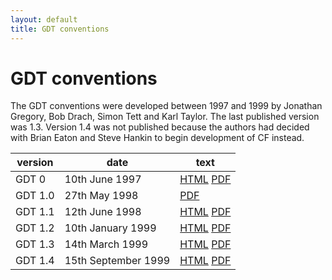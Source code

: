 ```yaml
---
layout: default
title: GDT conventions
---
```


# GDT conventions

The GDT conventions were developed between 1997 and 1999 by Jonathan Gregory, Bob Drach, Simon Tett and Karl Taylor.
The last published version was 1.3.
Version 1.4 was not published because the authors had decided with Brian Eaton and Steve Hankin to begin development of CF instead.

| version | date | text |
|---------|------|------|
| GDT 0 | 10th June 1997 | [HTML](0.html) [PDF](0.pdf) |
| GDT 1.0 | 27th May 1998 | [PDF](1.0.pdf) |
| GDT 1.1 | 12th June 1998 | [HTML](1.1.html) [PDF](1.1.pdf) |
| GDT 1.2 | 10th January 1999 | [HTML](1.2.html) [PDF](1.2.pdf) |
| GDT 1.3 | 14th March 1999 | [HTML](1.3.html) [PDF](1.3.pdf) |
| GDT 1.4 | 15th September 1999 | [HTML](1.4.html) [PDF](1.4.pdf) |
